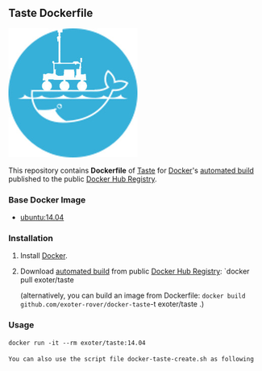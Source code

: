 ## Taste Dockerfile

![alt tag](exoter_docker_logo.jpg)

This repository contains **Dockerfile** of [Taste](http://taste.tuxfamily.org/wiki/index.php?title=Main_Page) for
[Docker](https://www.docker.com/)'s [automated
build](https://registry.hub.docker.com/u/exoter/taste/) published to the
public [Docker Hub Registry](https://registry.hub.docker.com/).


### Base Docker Image

* [ubuntu:14.04](https://hub.docker.com/r/i386/ubuntu/)


### Installation

1. Install [Docker](https://www.docker.com/).

2. Download [automated build](https://registry.hub.docker.com/u/exoter/taste/) from public [Docker Hub Registry](https://registry.hub.docker.com/): `docker pull exoter/taste

   (alternatively, you can build an image from Dockerfile: `docker build github.com/exoter-rover/docker-taste`-t exoter/taste .)


### Usage

    docker run -it --rm exoter/taste:14.04

    You can also use the script file docker-taste-create.sh as following

